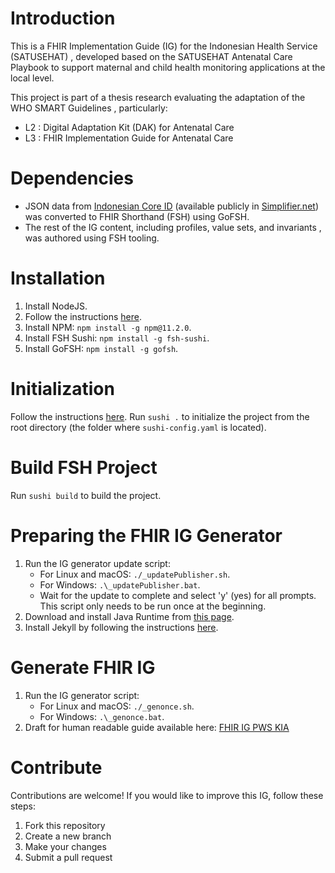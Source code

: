 # Introduction

This is a FHIR Implementation Guide (IG) for the Indonesian Health Service (SATUSEHAT) , developed based on the SATUSEHAT Antenatal Care Playbook to support maternal and child health monitoring applications at the local level.

This project is part of a thesis research evaluating the adaptation of the  WHO SMART Guidelines , particularly:

* L2 : Digital Adaptation Kit (DAK) for Antenatal Care
* L3 : FHIR Implementation Guide for Antenatal Care

# Dependencies

* JSON data from [Indonesian Core ID](https://simplifier.net/guide/indonesia-satusehat-ihs-fhir-r4?version=current) (available publicly in [Simplifier.net](https://simplifier.net)) was converted to FHIR Shorthand (FSH) using  GoFSH.
* The rest of the IG content, including  profiles, value sets, and invariants , was authored using  FSH tooling.

# Installation

1. Install NodeJS.
2. Follow the instructions [here](https://fshschool.org/docs/sushi/installation/).
3. Install NPM: `npm install -g npm@11.2.0`.
4. Install FSH Sushi: `npm install -g fsh-sushi`.
5. Install GoFSH: `npm install -g gofsh`.

# Initialization

Follow the instructions [here](https://fshschool.org/docs/sushi/running/). Run `sushi .` to initialize the project from the root directory (the folder where `sushi-config.yaml` is located).

# Build FSH Project

Run `sushi build` to build the project.

# Preparing the FHIR IG Generator

1. Run the IG generator update script:
   * For Linux and macOS: `./_updatePublisher.sh`.
   * For Windows: `.\_updatePublisher.bat`.
   * Wait for the update to complete and select 'y' (yes) for all prompts. This script only needs to be run once at the beginning.
2. Download and install Java Runtime from [this page](https://www.oracle.com/id/java/technologies/downloads).
3. Install Jekyll by following the instructions [here](https://jekyllrb.com/docs/installation/windows/).

# Generate FHIR IG

1. Run the IG generator script:
   * For Linux and macOS: `./_genonce.sh`.
   * For Windows: `.\_genonce.bat`.
2. Draft for human readable guide available here: [FHIR IG PWS KIA](https://dev-fhir.pwskia.id/artifacts.html)

# Contribute

Contributions are welcome! If you would like to improve this IG, follow these steps:

1. Fork this repository
2. Create a new branch
3. Make your changes
4. Submit a pull request
